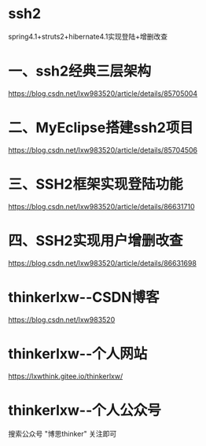# ssh2
spring4.1+struts2+hibernate4.1实现登陆+增删改查

# 一、ssh2经典三层架构
https://blog.csdn.net/lxw983520/article/details/85705004

# 二、MyEclipse搭建ssh2项目
https://blog.csdn.net/lxw983520/article/details/85704506

# 三、SSH2框架实现登陆功能
https://blog.csdn.net/lxw983520/article/details/86631710

# 四、SSH2实现用户增删改查
https://blog.csdn.net/lxw983520/article/details/86631698


# thinkerlxw--CSDN博客
https://blog.csdn.net/lxw983520

# thinkerlxw--个人网站
https://lxwthink.gitee.io/thinkerlxw/

# thinkerlxw--个人公众号
搜索公众号 "博思thinker" 关注即可
